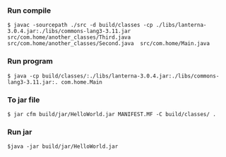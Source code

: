 ### Run compile ###
`$ javac -sourcepath ./src -d build/classes -cp ./libs/lanterna-3.0.4.jar:./libs/commons-lang3-3.11.jar src/com.home/another_classes/Third.java src/com.home/another_classes/Second.java  src/com.home/Main.java`
### Run program ###
`$ java -cp build/classes/:./libs/lanterna-3.0.4.jar:./libs/commons-lang3-3.11.jar:. com.home.Main`
### To jar file ###
`$ jar cfm build/jar/HelloWorld.jar MANIFEST.MF -C build/classes/ .`
### Run jar ###
`$java -jar build/jar/HelloWorld.jar `
